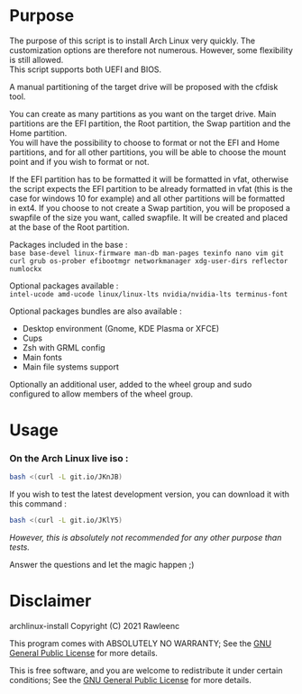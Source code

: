 # Purpose

The purpose of this script is to install Arch Linux very quickly. The customization options are therefore not numerous. However, some flexibility is still allowed.  
This script supports both UEFI and BIOS.  

A manual partitioning of the target drive will be proposed with the cfdisk tool.

You can create as many partitions as you want on the target drive. Main partitions are the EFI partition, the Root partition, the Swap partition and the Home partition.  
You will have the possibility to choose to format or not the EFI and Home partitions, and for all other partitions, you will be able to choose the mount point and if you wish to format or not.

If the EFI partition has to be formatted it will be formatted in vfat, otherwise the script expects the EFI partition to be already formatted in vfat (this is the case for windows 10 for example) and all other partitions will be formatted in ext4. If you choose to not create a Swap partition, you will be proposed a swapfile of the size you want, called swapfile. It will be created and placed at the base of the Root partition.

Packages included in the base :  
`base base-devel linux-firmware man-db man-pages texinfo nano vim git curl grub os-prober efibootmgr networkmanager xdg-user-dirs reflector numlockx`

Optional packages available :  
`intel-ucode amd-ucode linux/linux-lts nvidia/nvidia-lts terminus-font`

Optional packages bundles are also available :
- Desktop environment (Gnome, KDE Plasma or XFCE)
- Cups
- Zsh with GRML config
- Main fonts
- Main file systems support

Optionally an additional user, added to the wheel group and sudo configured to allow members of the wheel group.

# Usage

### On the Arch Linux live iso :
```bash
bash <(curl -L git.io/JKnJB)
```

If you wish to test the latest development version, you can download it with this command :
```bash
bash <(curl -L git.io/JKlY5)
```
*However, this is absolutely not recommended for any other purpose than tests.*

Answer the questions and let the magic happen ;)

# Disclaimer

archlinux-install  Copyright (C) 2021  Rawleenc  

This program comes with ABSOLUTELY NO WARRANTY; See the [GNU General Public License](LICENSE) for more details.  

This is free software, and you are welcome to redistribute it
under certain conditions; See the [GNU General Public License](LICENSE) for more details.  
